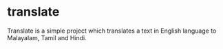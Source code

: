 # translate
Translate is a simple project which translates a text in English language to Malayalam, Tamil and Hindi.
